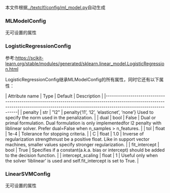 本文件根据[../textclf/config/ml_model.py](../textclf/config/ml_model.py)自动生成

### MLModelConfig

 无可设置的属性



### LogisticRegressionConfig

参考:https://scikit-learn.org/stable/modules/generated/sklearn.linear_model.LogisticRegression.html

LogisticRegressionConfig继承MLModelConfig的所有属性，同时它还有以下属性：

 | Attribute name    | Type   | Default   | Description                                                                                                                                          |
|-----------------------------------------------------------------------------------------------------------------------------------------------------------------------------------------------|
| penalty           | str    | "l2"      | penalty{‘l1’, ‘l2’, ‘elasticnet’, ‘none’} Used to specify the norm used in the penalization.                                                         |
| dual              | bool   | False     | Dual or primal formulation. Dual formulation is only implementedfor l2 penalty with liblinear solver. Prefer dual=False when n_samples > n_features. |
| tol               | float  | 1e-4      | Tolerance for stopping criteria.                                                                                                                     |
| C                 | float  | 1.0       | Inverse of regularization strengthmust be a positive float. Like in support vector machines, smaller values specify stronger regularization.         |
| fit_intercept     | bool   | True      | Specifies if a constant(a.k.a. bias or intercept) should be added to the decision function.                                                          |
| intercept_scaling | float  | 1         | Useful only when the solver ‘liblinear’ is used and self.fit_intercept is set to True.                                                               |



### LinearSVMConfig

 无可设置的属性

